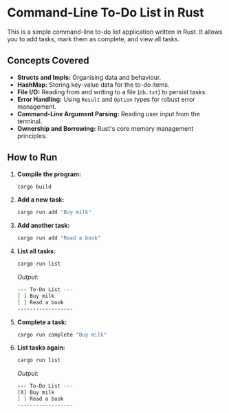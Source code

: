 # Command-Line To-Do List in Rust
This is a simple command-line to-do list application written in Rust. It allows you to add tasks, mark them as complete, and view all tasks.

## Concepts Covered
- **Structs and Impls:** Organising data and behaviour.
- **HashMap:** Storing key-value data for the to-do items.
- **File I/O:** Reading from and writing to a file (`db.txt`) to persist tasks.
- **Error Handling:** Using `Result` and `Option` types for robust error management.
- **Command-Line Argument Parsing:** Reading user input from the terminal.
- **Ownership and Borrowing:** Rust's core memory management principles.

## How to Run
1. **Compile the program:**
   ```bash
   cargo build
   ```
2. **Add a new task:**
    ```bash
    cargo run add "Buy milk"
    ```
3. **Add another task:**
    ```bash
    cargo run add "Read a book"
    ```
4. **List all tasks:**
    ```bash
    cargo run list
    ```
    *Output:*
    ```bash
    --- To-Do List ---
    [ ] Buy milk
    [ ] Read a book
    ------------------
    ```
5. **Complete a task:**
    ```bash
    cargo run complete "Buy milk"
    ```
6. **List tasks again:**
    ```bash
    cargo run list
    ```
    *Output:*
    ```bash
    --- To-Do List ---
    [X] Buy milk
    [ ] Read a book
    ------------------
    ```
    